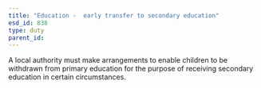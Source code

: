 ```yaml
---
title: "Education -  early transfer to secondary education"
esd_id: 838
type: duty
parent_id:  
---
```


A local authority must make arrangements to enable children to be withdrawn from primary education for the purpose of receiving secondary education in certain circumstances.


